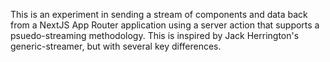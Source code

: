 This is an experiment in sending a stream of components and data back from a NextJS App Router application using a server action that supports a psuedo-streaming methodology. This is inspired by Jack Herrington's generic-streamer, but with several key differences.


